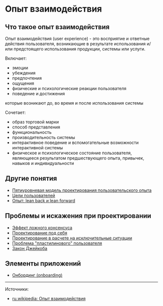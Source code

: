 # Опыт взаимодействия


## Что такое опыт взаимодействия

Опыт взаимодействия (user experience) - это восприятие и ответные действия пользователя, возникающие в результате использования и/или предстоящего использования продукции, системы или услуги.

Включает:

- эмоции
- убеждения
- предпочтения
- ощущения
- физические и психологические реакции пользователя
- поведение и достижения

которые возникают до, во время и после использования системы


Сочетает:

- образ торговой марки
- способ представления
- функциональность
- производительность системы
- интерактивное поведение и вспомогательные возможности интерактивной системы
- физическое и психологическое состояние пользователя, являющееся результатом предшествующего опыта, привычек, навыков и индивидуальности



## Другие понятия

- [Пятиуровневая модель проектирования пользовательского опыта](ux-design/ux-5level-model.md)
- [Цели пользователей](ux-design/ux-user-goals.md)
- [Опыт: lean back и lean forward](ux-design/lean-back-forward.md)

## Проблемы и искажения при проектировании

- [Эффект ложного консенсуса](ux-design/problem-false-consensus.md)
- [Проектирование под себя](ux-design/problem-design-for-self.md)
- [Проектирование в расчете на исключительные ситуации](ux-design/problem-exception-driven-design.md)
- [Проблема "пластилинового" пользователя](ux-design/problem-flexible-user.md)
- [Закон Джейкоба](ux-design/jacobs-law.md)


## Элементы приложений

- [Онбординг (onboarding)](ux-design/onboarding.md)


---

Источники:

- [ru.wikipedia: Опыт взаимодействия](https://ru.wikipedia.org/wiki/Опыт_взаимодействия)
